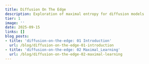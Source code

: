 ```yaml
---
title: Diffusion On The Edge
description: Exploration of maximal entropy for diffusion models
tier: 1
image: ''
date: 2025-09-15
links: []
blog_posts:
- title: 'diffusion-on-the-edge: 01 Introduction'
  url: /blog/diffusion-on-the-edge-01-introduction
- title: 'diffusion-on-the-edge: 02 Maximal_Learning'
  url: /blog/diffusion-on-the-edge-02-maximal-learning
---
```


